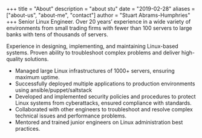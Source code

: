 +++
title = "About"
description = "about stu"
date = "2019-02-28"
aliases = ["about-us", "about-me", "contact"]
author = "Stuart Abrams-Humphries"
+++
Senior Linux Engineer. Over 20 years’ experience in a wide variety of environments from small trading firms with fewer than 100 servers to large banks with tens of thousands of servers.

Experience in designing, implementing, and maintaining Linux-based systems. Proven ability to troubleshoot complex problems and deliver high-quality solutions.

 - Managed large Linux infrastructures of 1000+ servers, ensuring maximum uptime.
 - Successfully deployed multiple applications to production environments using ansible/puppet/saltstack
 - Developed and implemented security policies and procedures to protect Linux systems from cyberattacks, ensured compliance with standards.
 - Collaborated with other engineers to troubleshoot and resolve complex technical issues and performance problems.
 - Mentored and trained junior engineers on Linux administration best practices.
